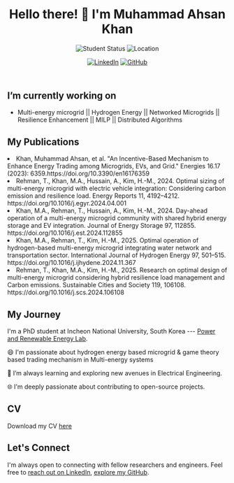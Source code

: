 
<html lang="en">
<head>
  <meta charset="UTF-8">
  <meta name="viewport" content="width=device-width, initial-scale=1.0">
  <link rel="stylesheet" href="style.css">
</head>
<body>

<header>
  <h1>Hello there! 👋 I'm Muhammad Ahsan Khan</h1>
  <p>
    <img src="https://img.shields.io/badge/PhD%20Student-Electrical%20Engineering-blue" alt="Student Status">
    <img src="https://img.shields.io/badge/Location-South%20Korea-green" alt="Location">
  </p>
  <p>
    <a href="https://www.linkedin.com/in/muhammad-ahsan-khan-88a952140/" target="_blank"><img src="https://img.shields.io/badge/LinkedIn-Connect-blue?logo=linkedin&logoColor=white&style=flat-square" alt="LinkedIn"></a>
    <a href="https://github.com/Ahsantareen" target="_blank"><img src="https://img.shields.io/badge/GitHub-Follow-181717?logo=github&style=flat-square" alt="GitHub"></a>
<!--     <a href="https://medium.com/@talharehman.mtrkt" target="_blank"><img src="https://img.shields.io/badge/Medium-Follow-lightgrey?logo=medium&style=flat-square" alt="Medium"></a> -->
  </p>
</header>

<section id="currently-working">
  <h2>I’m currently working on</h2>
  <ul>
    <li>Multi-energy microgrid || Hydrogen Energy || Networked Microgrids || Resilience Enhancement || MILP || Distributed Algorithms </li>
  </ul>
</section>


<section id="publications">
  <h2>My Publications</h2>
   <li>Khan, Muhammad Ahsan, et al. "An Incentive-Based Mechanism to Enhance Energy Trading among Microgrids, EVs, and Grid." Energies 16.17 (2023): 6359.https://doi.org/10.3390/en16176359</li>
   <li>Rehman, T., Khan, M.A., Hussain, A., Kim, H.-M., 2024. Optimal sizing of multi-energy microgrid with electric vehicle integration: Considering carbon emission and resilience load. Energy Reports 11, 4192–4212. https://doi.org/10.1016/j.egyr.2024.04.001</li>
   <li>Khan, M.A., Rehman, T., Hussain, A., Kim, H.-M., 2024. Day-ahead operation of a multi-energy microgrid community with shared hybrid energy storage and EV integration. Journal of Energy Storage 97, 112855. https://doi.org/10.1016/j.est.2024.112855</li>
  <li>Khan, M.A., Rehman, T., Kim, H.-M., 2025. Optimal operation of hydrogen-based multi-energy microgrid integrating water network and transportation sector. International Journal of Hydrogen Energy 97, 501–515. https://doi.org/10.1016/j.ijhydene.2024.11.367</li>
  <li>Rehman, T., Khan, M.A., Kim, H.-M., 2025. Research on optimal design of multi-energy microgrid considering hybrid resilience load management and Carbon emissions. Sustainable Cities and Society 119, 106108. https://doi.org/10.1016/j.scs.2024.106108</li>
  

<section id="education-and-journey">
  <h2>My Journey</h2>
  <p>
    I'm a PhD student at Incheon National University, South Korea --- <a href="https://hvdcmicrogrid.wixsite.com/powerlab">Power and Renewable Energy Lab</a>.
  </p>
  <p>
    😄 I'm passionate about hydrogen energy based microgrid & game theory based trading mechanism in Multi-energy systems
  </p>
  <p>
    🌱 I’m always learning and exploring new avenues in Electrical Engineering.
  </p>
  <p>
    🌐 I'm deeply passionate about contributing to open-source projects.
  </p>
</section>




<section id="cv">
  <h2>CV</h2>
  <p>Download my CV <a href="https://github.com/user-attachments/files/19023708/Ahsan.Resume.pdf">here</a></p>
</section>

<footer>
  <h2>Let's Connect</h2>
  <p>I'm always open to connecting with fellow researchers and engineers. Feel free to <a href="https://www.linkedin.com/in/muhammad-ahsan-khan-88a952140/" target="_blank">reach out on LinkedIn</a>, <a href="https://github.com/Ahsantareen" target="_blank">explore my GitHub</a>.</p>
</footer>

</body>
</html>
